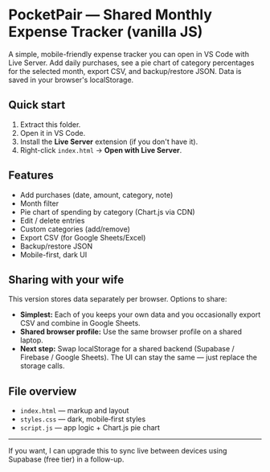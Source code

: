 # PocketPair — Shared Monthly Expense Tracker (vanilla JS)

A simple, mobile-friendly expense tracker you can open in VS Code with Live Server. Add daily purchases, see a pie chart of category percentages for the selected month, export CSV, and backup/restore JSON. Data is saved in your browser's localStorage.

## Quick start
1. Extract this folder.
2. Open it in VS Code.
3. Install the **Live Server** extension (if you don't have it).
4. Right-click `index.html` → **Open with Live Server**.

## Features
- Add purchases (date, amount, category, note)
- Month filter
- Pie chart of spending by category (Chart.js via CDN)
- Edit / delete entries
- Custom categories (add/remove)
- Export CSV (for Google Sheets/Excel)
- Backup/restore JSON
- Mobile-first, dark UI

## Sharing with your wife
This version stores data separately per browser. Options to share:
- **Simplest:** Each of you keeps your own data and you occasionally export CSV and combine in Google Sheets.
- **Shared browser profile:** Use the same browser profile on a shared laptop.
- **Next step:** Swap localStorage for a shared backend (Supabase / Firebase / Google Sheets). The UI can stay the same — just replace the storage calls.

## File overview
- `index.html` — markup and layout
- `styles.css` — dark, mobile‑first styles
- `script.js` — app logic + Chart.js pie chart

---

If you want, I can upgrade this to sync live between devices using Supabase (free tier) in a follow-up.
